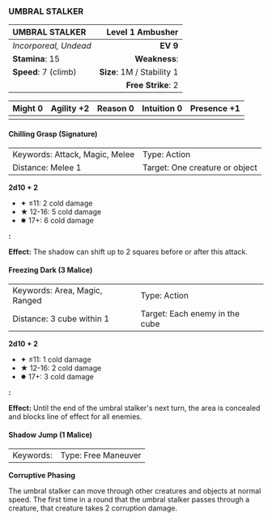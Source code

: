 ### UMBRAL STALKER

| UMBRAL STALKER        |       **Level 1 Ambusher** |
| :-------------------- | -------------------------: |
| *Incorporeal, Undead* |                   **EV 9** |
| **Stamina**: 15       |              **Weakness**: |
| **Speed**: 7 (climb)  | **Size**: 1M / Stability 1 |
|                       |         **Free Strike**: 2 |

| **Might** 0 | **Agility** +2 | **Reason** 0 | **Intuition** 0 | **Presence** +1 |
| ----------- | -------------- | ------------ | --------------- | --------------- |
|             |                |              |                 |                 |

#### Chilling Grasp (Signature)

|                                |                                |
| :----------------------------- | :----------------------------- |
| Keywords: Attack, Magic, Melee | Type: Action                   |
| Distance: Melee 1              | Target: One creature or object |

**2d10 + 2**

- ✦ ≤11: 2 cold damage
- ★ 12-16: 5 cold damage
- ✸ 17+: 6 cold damage

**:**

**Effect:** The shadow can shift up to 2 squares before or after this attack.

#### Freezing Dark (3 Malice)

|                               |                                |
| :---------------------------- | :----------------------------- |
| Keywords: Area, Magic, Ranged | Type: Action                   |
| Distance: 3 cube within 1     | Target: Each enemy in the cube |

**2d10 + 2**

- ✦ ≤11: 1 cold damage
- ★ 12-16: 2 cold damage
- ✸ 17+: 3 cold damage

**:**

**Effect:** Until the end of the umbral stalker's next turn, the area is concealed and blocks line of effect for all enemies.

#### Shadow Jump (1 Malice)

|           |                     |
| :-------- | :------------------ |
| Keywords: | Type: Free Maneuver |

**Corruptive Phasing**

The umbral stalker can move through other creatures and objects at normal speed. The first time in a round that the umbral stalker passes through a creature, that creature takes 2 corruption damage.
